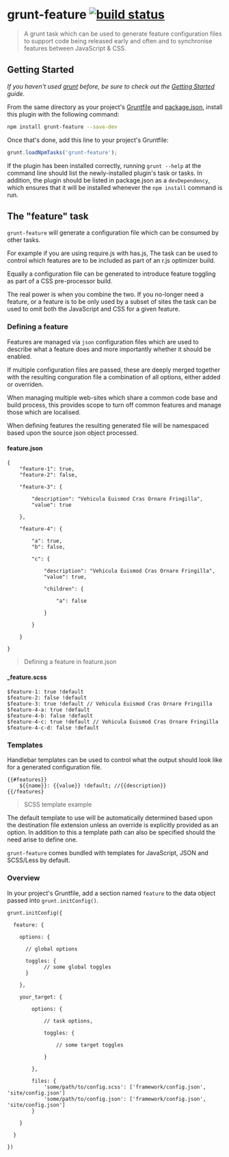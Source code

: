 # grunt-feature [![build status](https://secure.travis-ci.org/indieisaconcept/grunt-feature.png)](http://travis-ci.org/indieisaconcept/grunt-feature)

> A grunt task which can be used to generate feature configuration files to support code being released early and often and to synchronise features between JavaScript & CSS.

## Getting Started
_If you haven't used [grunt][] before, be sure to check out the [Getting Started][] guide._

From the same directory as your project's [Gruntfile][Getting Started] and [package.json][], install this plugin with the following command:

```bash
npm install grunt-feature --save-dev
```

Once that's done, add this line to your project's Gruntfile:

```js
grunt.loadNpmTasks('grunt-feature');
```

If the plugin has been installed correctly, running `grunt --help` at the command line should list the newly-installed plugin's task or tasks. In addition, the plugin should be listed in package.json as a `devDependency`, which ensures that it will be installed whenever the `npm install` command is run.

[grunt]: http://gruntjs.com/
[Getting Started]: https://github.com/gruntjs/grunt/blob/devel/docs/getting_started.md
[package.json]: https://npmjs.org/doc/json.html

## The "feature" task

```grunt-feature``` will generate a configuration file which can be consumed by other tasks.

For example if you are using require.js with has.js, The task can be used to control which features are to be included as part of an r.js optimizer build.

Equally a configuration file can be generated to introduce feature toggling as part of a CSS pre-processor build.

The real power is when you combine the two. If you no-longer need a feature, or a feature is to be only used by a subset of sites the task can be used to omit both the JavaScript and CSS for a given feature.

### Defining a feature

Features are managed via `json` configuration files which are used to describe what a feature does and more importantly whether it should be enabled.

If multiple configuration files are passed, these are deeply merged together with the resulting conguration file a combination of all options, either added or overriden.

When managing multiple web-sites which share a common code base and build process, this provides scope to turn off common features and manage those which are localised.

When defining features the resulting generated file will be namespaced based upon the source json object processed.

#### feature.json


```
{
	"feature-1": true,
	"feature-2": false,

	"feature-3": {

		"description": "Vehicula Euismod Cras Ornare Fringilla",
		"value": true

	},

	"feature-4": {

		"a": true,
		"b": false,

		"c": {

			"description": "Vehicula Euismod Cras Ornare Fringilla",
			"value": true,

			"children": {

				"a": false

			}

		}

	}

}

```

> Defining a feature in feature.json

#### _feature.scss

```
$feature-1: true !default
$feature-2: false !default
$feature-3: true !default // Vehicula Euismod Cras Ornare Fringilla
$feature-4-a: true !default
$feature-4-b: false !default
$feature-4-c: true !default // Vehicula Euismod Cras Ornare Fringilla
$feature-4-c-d: false !default

```


### Templates

Handlebar templates can be used to control what the output should look like for a generated configuration file.

```
{{#features}}
	${{name}}: {{value}} !default; //{{description}}
{{/features}
```
> SCSS template example

The default template to use will be automatically determined based upon the destination file extension unless an override is explicitly provided as an option. In addition to this a template path can also be specified should the need arise to define one.

```grunt-feature``` comes bundled with templates for JavaScript, JSON and SCSS/Less by default.

### Overview
In your project's Gruntfile, add a section named `feature` to the data object passed into
`grunt.initConfig()`.

```
grunt.initConfig({

  feature: {

    options: {

      // global options

      toggles: {
      		// some global toggles
      }

    },

    your_target: {

    	options: {

    		// task options,

    		toggles: {

    			// some target toggles

    		}

    	},

	    files: {
	        'some/path/to/config.scss': ['framework/config.json', 'site/config.json']
			'some/path/to/config.json': ['framework/config.json', 'site/config.json']
	    }

    }

  }

})
```
